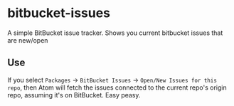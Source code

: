 # bitbucket-issues

A simple BitBucket issue tracker. Shows you current bitbucket issues that are new/open

## Use

If you select `Packages` -> `BitBucket Issues` -> `Open/New Issues for this repo`, then Atom
will fetch the issues connected to the current repo's origin repo,
assuming it's on BitBucket. Easy peasy.
